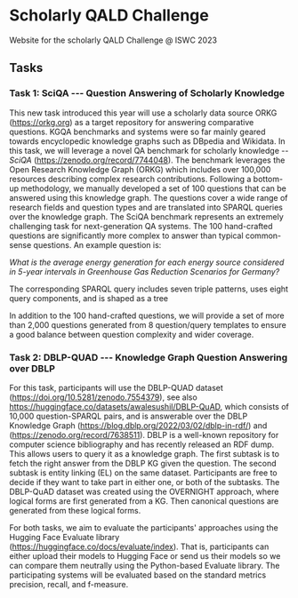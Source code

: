 # Scholarly QALD Challenge
Website for the scholarly QALD Challenge @ ISWC 2023

## Tasks

### Task 1: SciQA --- Question Answering of Scholarly Knowledge

This new task introduced this year will use a scholarly data source ORKG (https://orkg.org) as a target repository for answering comparative questions. KGQA benchmarks and systems were so far mainly geared towards encyclopedic knowledge graphs such as DBpedia and Wikidata.
In this task, we will leverage a novel QA benchmark for scholarly knowledge -- *SciQA* (https://zenodo.org/record/7744048). 
The benchmark leverages the Open Research Knowledge Graph (ORKG) which includes over 100,000 resources describing complex research contributions.
Following a bottom-up methodology, we manually developed a set of 100 questions that can be answered using this knowledge graph. 
The questions cover a wide range of research fields and question types and are translated into SPARQL queries over the knowledge graph. 
The SciQA benchmark represents an extremely challenging task for next-generation QA systems.
The 100 hand-crafted questions are significantly more complex to answer than typical common-sense questions. An example question is:

*What is the average energy generation for each energy source considered in 5-year intervals in Greenhouse Gas Reduction Scenarios for Germany?*

The corresponding SPARQL query includes seven triple patterns, uses eight query components, and is shaped as a tree

In addition to the 100 hand-crafted questions, we will provide a set of more than 2,000 questions generated from 8 question/query templates to ensure a good balance between question complexity and wider coverage.


### Task 2: DBLP-QUAD --- Knowledge Graph Question Answering over DBLP

For this task, participants will use the DBLP-QUAD dataset (https://doi.org/10.5281/zenodo.7554379), see also https://huggingface.co/datasets/awalesushil/DBLP-QuAD, which consists of 10,000 question-SPARQL pairs, and is answerable over the DBLP Knowledge Graph (https://blog.dblp.org/2022/03/02/dblp-in-rdf/) and (https://zenodo.org/record/7638511). DBLP is a well-known repository for computer science bibliography and has recently released an RDF dump. This allows users to query it as a knowledge graph.
The first subtask is to fetch the right answer from the DBLP KG given the question. The second subtask is entity linking (EL) on the same dataset. Participants are free to decide if they want to take part in either one, or both of the subtasks.
The DBLP-QuAD dataset was created using the OVERNIGHT approach, where logical forms are first generated from a KG. Then canonical questions are generated from these logical forms. 


For both tasks, we aim to evaluate the participants' approaches using the Hugging Face Evaluate library (https://huggingface.co/docs/evaluate/index). That is, participants can either upload their models to Hugging Face or send us their models so we can compare them neutrally using the Python-based Evaluate library. The participating systems will be evaluated based on the standard metrics precision, recall, and f-measure.



